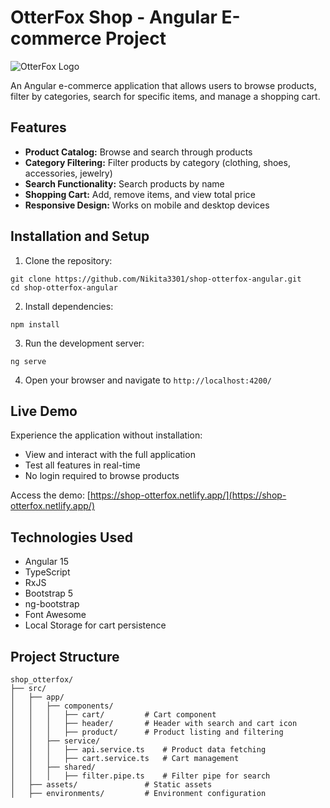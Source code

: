 # OtterFox Shop - Angular E-commerce Project

![OtterFox Logo](https://cdn-icons-png.flaticon.com/512/2611/2611879.png)

An Angular e-commerce application that allows users to browse products, filter by categories, search for specific items, and manage a shopping cart.

## Features

- **Product Catalog:** Browse and search through products
- **Category Filtering:** Filter products by category (clothing, shoes, accessories, jewelry)
- **Search Functionality:** Search products by name
- **Shopping Cart:** Add, remove items, and view total price
- **Responsive Design:** Works on mobile and desktop devices

## Installation and Setup

1. Clone the repository:
```
git clone https://github.com/Nikita3301/shop-otterfox-angular.git
cd shop-otterfox-angular
```

2. Install dependencies:
```
npm install
```

3. Run the development server:
```
ng serve
```

4. Open your browser and navigate to `http://localhost:4200/`
## Live Demo

Experience the application without installation:

* View and interact with the full application 
* Test all features in real-time
* No login required to browse products

Access the demo: [https://shop-otterfox.netlify.app/](https://shop-otterfox.netlify.app/)

## Technologies Used

- Angular 15
- TypeScript
- RxJS
- Bootstrap 5
- ng-bootstrap
- Font Awesome
- Local Storage for cart persistence

## Project Structure

```
shop_otterfox/
├── src/
│   ├── app/
│   │   ├── components/
│   │   │   ├── cart/         # Cart component
│   │   │   ├── header/       # Header with search and cart icon
│   │   │   ├── product/      # Product listing and filtering
│   │   ├── service/
│   │   │   ├── api.service.ts    # Product data fetching
│   │   │   ├── cart.service.ts   # Cart management
│   │   ├── shared/
│   │   │   ├── filter.pipe.ts    # Filter pipe for search
│   ├── assets/               # Static assets
│   ├── environments/         # Environment configuration
```
